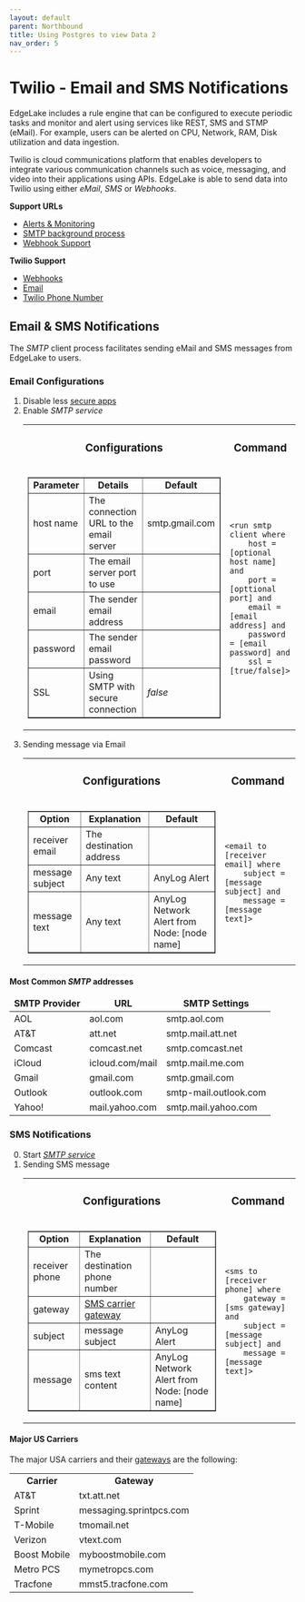 ```yaml
---
layout: default
parent: Northbound
title: Using Postgres to view Data 2
nav_order: 5
---
```

# Twilio  - Email and SMS Notifications
EdgeLake includes a rule engine that can be configured to execute periodic tasks and monitor and alert using services 
like REST, SMS and STMP (eMail). For example, users can be alerted on CPU, Network, RAM, Disk utilization and data 
ingestion.

Twilio is  cloud communications platform that enables developers to integrate various communication channels such as voice, 
messaging, and video into their applications using APIs. EdgeLake is able to send data into Twilio using either _eMail_,
_SMS_ or _Webhooks_.

**Support URLs**
* <a href="https://github.com/AnyLog-co/documentation/blob/master/alerts%20and%20monitoring.md#alerts-and-monitoring" target="_blank">Alerts & Monitoring</a>
* <a href="https://github.com/AnyLog-co/documentation/blob/master/background%20processes.md#smtp-client" target="_blank">SMTP background process</a>
* [Webhook Support](notifciation.md)

**Twilio Support**
* <a href="https://www.twilio.com/docs/proxy/api/webhooks#example-webhook-payloads" target="_blank">Webhooks</a>
* <a href="https://www.twilio.com/docs/flex/admin-guide/setup/email/address-creation" target="_blank">Email</a>
* <a href="https://www.twilio.com/docs/phone-numbers" target="_blank">Twilio Phone Number</a>

## Email & SMS Notifications
The _SMTP_ client process facilitates sending eMail and SMS messages from EdgeLake to users.  

### Email Configurations
<ol start="1">
    <li>Disable less <a href="https://support.google.com/accounts/answer/6010255?hl=en&visit_id=638521804216877928-230827673&p=less-secure-apps&rd=1" target="_blank">secure apps</a></li>
    <li>Enable <i>SMTP service</i>
        <table style="border: none;">
    <tr>
        <td align="center"><h3>Configurations</h3></td>
        <td align="center"><h3>Command</h3></td>
    </tr>
    <tr>
        <td>
            <table border="1">
                <tr>
                    <td align="center"><b>Parameter</b></td>
                    <td align="center"><b>Details</b></td>
                    <td align="center"><b>Default</b></td>
                </tr>
                <tr>
                    <td>host name</td>
                    <td>The connection URL to the email server</td>
                    <td>smtp.gmail.com</td>
                </tr>
                <tr>
                    <td>port</td>
                    <td>The email server port to use</td>
                    <td></td>
                </tr>
                <tr>
                    <td>email</td>
                    <td>The sender email address</td>
                    <td></td>
                </tr>
                <tr>
                    <td>password</td>
                    <td>The sender email password</td>
                    <td></td>
                </tr>
                <tr>
                    <td>SSL</td>
                    <td>Using SMTP with secure connection</td>
                    <td><i>false</i></td>
                </tr>
            </table>
        </td>
        <td>
            <pre class="code-frame"><code class="language-anylog">&lt;run smtp client where 
    host = [optional host name] and 
    port = [opttional port] and 
    email = [email address] and 
    password = [email password] and 
    ssl = [true/false]&gt;</code></pre>
        </td>
    </tr>
</table>
    </li>
    <li>Sending message via Email
        <table style="border: none;">
    <tr>
        <td align="center"><h3>Configurations</h3></td>
        <td align="center"><h3>Command</h3></td>
    </tr>
    <tr>
        <td>
            <table border="1">
                <tr>
                    <td align="center"><b>Option</b></td>
                    <td align="center"><b>Explanation</b></td>
                    <td align="center"><b>Default</b></td>
                </tr>
                <tr>
                    <td>receiver email</td>
                    <td>The destination address</td>
                    <td></td>
                </tr>
                <tr>
                    <td>message subject</td>
                    <td>Any text</td>
                    <td>AnyLog Alert</td>
                </tr>
                <tr>
                    <td>message text</td>
                    <td>Any text</td>
                    <td>AnyLog Network Alert from Node: [node name]</td>
                </tr>
            </table>
        </td>
        <td>
            <pre class="code-frame"><code class="language-anylog">&lt;email to [receiver email] where 
    subject = [message subject] and
    message = [message text]&gt;</code></pre>
        </td>
    </tr>
</table>
    </li>
</ol>

#### Most Common _SMTP_ addresses
<table>
    <thead>
        <tr>
            <td align="center"><b>SMTP Provider</b></th>
            <td align="center"><b>URL</b></th>
            <td align="center"><b>SMTP Settings</b></th>
        </tr>
    </thead>
    <tbody>
        <tr>
            <td>AOL</td>
            <td>aol.com</td>
            <td>smtp.aol.com</td>
        </tr>
        <tr>
            <td>AT&T</td>
            <td>att.net</td>
            <td>smtp.mail.att.net</td>
        </tr>
        <tr>
            <td>Comcast</td>
            <td>comcast.net</td>
            <td>smtp.comcast.net</td>
        </tr>
        <tr>
            <td>iCloud</td>
            <td>icloud.com/mail</td>
            <td>smtp.mail.me.com</td>
        </tr>
        <tr>
            <td>Gmail</td>
            <td>gmail.com</td>
            <td>smtp.gmail.com</td>
        </tr>
        <tr>
            <td>Outlook</td>
            <td>outlook.com</td>
            <td>smtp-mail.outlook.com</td>
        </tr>
        <tr>
            <td>Yahoo!</td>
            <td>mail.yahoo.com</td>
            <td>smtp.mail.yahoo.com</td>
        </tr>
    </tbody>
</table>

### SMS Notifications
<ol start="0">
    <li>Start <i><a href="#email-configurations">SMTP service</a></i>
    <li>Sending SMS message
        <table style="border: none;">
    <tr>
        <td align="center"><h3>Configurations</h3></td>
        <td align="center"><h3>Command</h3></td>
    </tr>
    <tr>
        <td>
            <table border="1">
                <tr>
                    <td align="center"><b>Option</b></td>
                    <td align="center"><b>Explanation</b></td>
                    <td align="center"><b>Default</b></td>
                </tr>
                <tr>
                    <td>receiver phone</td>
                    <td>The destination phone number</td>
                    <td></td>
                </tr>
                <tr>
                    <td>gateway</td>
                    <td><a href="#major-us-carriers">SMS carrier gateway</a></td>
                    <td></td>
                </tr>
                <tr>
                    <td>subject</td>
                    <td>message subject</td>
                    <td>AnyLog Alert</td>
                </tr>
                <tr>
                    <td>message</td>
                    <td>sms text content</td>
                    <td>AnyLog Network Alert from Node: [node name]</td>
                </tr>
            </table>
        </td>
        <td>
            <pre class="code-frame"><code class="language-anylog">&lt;sms to [receiver phone] where 
    gateway = [sms gateway] and 
    subject = [message subject] and 
    message = [message text]&gt;</code></pre>
        </td>
    </tr>
</table>
    </li>
</ol>

#### Major US Carriers 
The major USA carriers and their <a href="https://en.wikipedia.org/wiki/SMS_gateway" target="_blank">gateways</a> are the following:

<table>
    <tr>
        <td align="center"><b>Carrier</b></td>
        <td align="center"><b>Gateway</b></td>
    </tr>
    <tr>
        <td>AT&T</td>
        <td>txt.att.net</td>
    </tr>
    <tr>
        <td>Sprint</td>
        <td>messaging.sprintpcs.com</td>
    </tr>
    <tr>
        <td>T-Mobile</td>
        <td>tmomail.net</td>
    </tr>
    <tr>
        <td>Verizon</td>
        <td>vtext.com</td>
    </tr>
    <tr>
        <td>Boost Mobile</td>
        <td>myboostmobile.com</td>
    </tr>
    <tr>
        <td>Metro PCS</td>
        <td>mymetropcs.com</td>
    </tr>
    <tr>
        <td>Tracfone</td>
        <td>mmst5.tracfone.com</td>
    </tr> 
</table>
